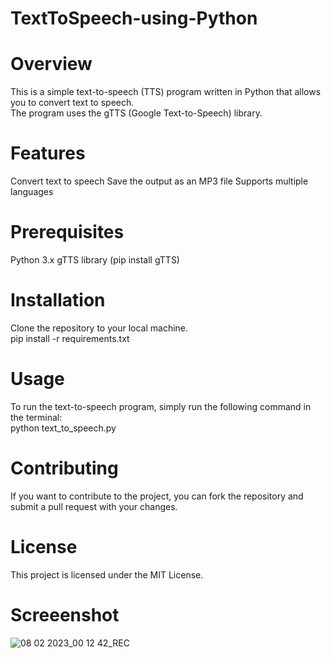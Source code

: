 # TextToSpeech-using-Python
# Overview
This is a simple text-to-speech (TTS) program written in Python that allows you to convert text to speech.   
The program uses the gTTS (Google Text-to-Speech) library.

# Features
Convert text to speech
Save the output as an MP3 file
Supports multiple languages
# Prerequisites
Python 3.x
gTTS library (pip install gTTS)
# Installation
Clone the repository to your local machine.  
pip install -r requirements.txt

# Usage
To run the text-to-speech program, simply run the following command in the terminal:  
python text_to_speech.py
# Contributing
If you want to contribute to the project, you can fork the repository and submit a pull request with your changes.

# License
This project is licensed under the MIT License.
# Screeenshot
![08 02 2023_00 12 42_REC](https://user-images.githubusercontent.com/71398791/217337042-6f05423d-b6ab-4893-8027-f707b0eb2917.png)
